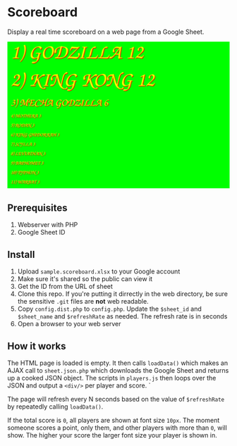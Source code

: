 # Scoreboard

Display a real time scoreboard on a web page from a Google Sheet.

![Scoreboard screenshot](./score.board.png)

## Prerequisites

1. Webserver with PHP
2. Google Sheet ID

## Install 

1. Upload `sample.scoreboard.xlsx` to your Google account
2. Make sure it's shared so the public can view it
3. Get the ID from the URL of sheet
4. Clone this repo.  If you're putting it dirrectly in the web directory, be sure the sensitive `.git` files are **not** web readable.
5. Copy `config.dist.php` to `config.php`. Update the `$sheet_id` and `$sheet_name` and `$refreshRate` as needed. The refresh rate is in seconds
6. Open a browser to your web server

## How it works

The HTML page is loaded is empty.  It then calls `loadData()` which makes an AJAX call to `sheet.json.php` which downloads the Google Sheet and returns up a cooked JSON object. The scripts in `players.js` then loops over the JSON and output a `<div/>` per player and score. `

The page will refresh every N seconds based on the value of `$refreshRate` by repeatedly calling `loadData()`.

If the total score is  `0`, all players are shown at font size `10px`. The moment someone scores a point, only them, and other players with more than `0`, will show.  The higher your score the larger font size your player is shown in.